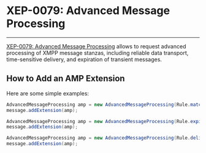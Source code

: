 # XEP-0079: Advanced Message Processing
---

[XEP-0079: Advanced Message Processing][Advanced Message Processing] allows to request advanced processing of XMPP message stanzas, including reliable data transport, time-sensitive delivery, and expiration of transient messages.

## How to Add an AMP Extension

Here are some simple examples:

```java
AdvancedMessageProcessing amp = new AdvancedMessageProcessing(Rule.matchResource(Rule.Action.ALERT, Rule.MatchResource.EXACT));
message.addExtension(amp);
```

```java
AdvancedMessageProcessing amp = new AdvancedMessageProcessing(Rule.expireAt(Rule.Action.DROP, Instant.now()));
message.addExtension(amp);
```

```java
AdvancedMessageProcessing amp = new AdvancedMessageProcessing(Rule.deliver(Rule.Action.ALERT, Rule.DeliveryMode.STORED));
message.addExtension(amp);
```


[Advanced Message Processing]: http://xmpp.org/extensions/xep-0079.html "XEP-0079: Advanced Message Processing"
